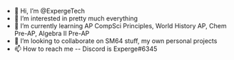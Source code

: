- 👋 Hi, I’m @ExpergeTech
- 👀 I’m interested in pretty much everything
- 🌱 I’m currently learning AP CompSci Principles, World History AP, Chem Pre-AP, Algebra II Pre-AP
- 💞️ I’m looking to collaborate on SM64 stuff, my own personal projects
- 📫 How to reach me -- Discord is Experge#6345

<!---
ExpergeTech/ExpergeTech is a ✨ special ✨ repository because its `README.md` (this file) appears on your GitHub profile.
You can click the Preview link to take a look at your changes.
--->
